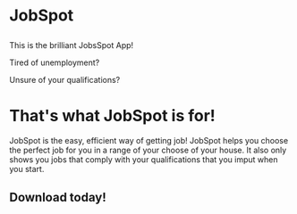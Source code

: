 # JobSpot </p>
<p>This is the brilliant JobsSpot App!</p>
<p>Tired of unemployment?</p>
<p>Unsure of your qualifications?</p>
<h1>That's what JobSpot is for!</h1>
JobSpot is the easy, efficient way of getting job!
JobSpot helps you choose the perfect job for you in a range of your choose of your house. It also only shows you jobs that comply with your qualifications that you imput when you start.
<h2>Download today!</h2>


